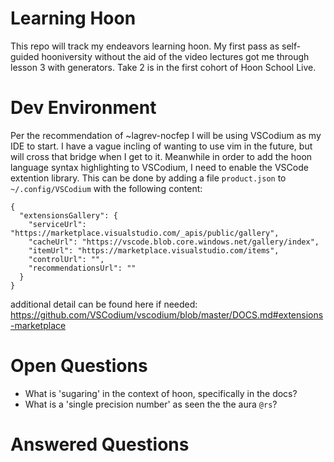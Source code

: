 # Learning Hoon

This repo will track my endeavors learning hoon. My first pass as self-guided hooniversity without the aid of the video lectures got me through lesson 3 with generators. Take 2 is in the first cohort of Hoon School Live.

# Dev Environment

Per the recommendation of ~lagrev-nocfep I will be using VSCodium as my IDE to start. I have a vague incling of wanting to use vim in the future, but will cross that bridge when I get to it. Meanwhile in order to add the hoon language syntax highlighting to VSCodium, I need to enable the VSCode extention library. This can be done by adding a file `product.json` to `~/.config/VSCodium` with the following content:
``` 
{
  "extensionsGallery": {
    "serviceUrl": "https://marketplace.visualstudio.com/_apis/public/gallery",
    "cacheUrl": "https://vscode.blob.core.windows.net/gallery/index",
    "itemUrl": "https://marketplace.visualstudio.com/items",
    "controlUrl": "",
    "recommendationsUrl": ""
  }
}
```

additional detail can be found here if needed: https://github.com/VSCodium/vscodium/blob/master/DOCS.md#extensions-marketplace

# Open Questions
- What is 'sugaring' in the context of hoon, specifically in the docs?
- What is a 'single precision number' as seen the the aura `@rs`?

# Answered Questions
